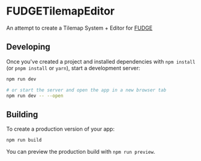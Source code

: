 # FUDGETilemapEditor

An attempt to create a Tilemap System + Editor for [FUDGE](https://github.com/hs-furtwangen/FUDGE)


## Developing

Once you've created a project and installed dependencies with `npm install` (or `pnpm install` or `yarn`), start a development server:

```bash
npm run dev

# or start the server and open the app in a new browser tab
npm run dev -- --open
```

## Building

To create a production version of your app:

```bash
npm run build
```

You can preview the production build with `npm run preview`.

